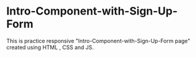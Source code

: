 # Intro-Component-with-Sign-Up-Form
This is practice responsive "Intro-Component-with-Sign-Up-Form page" created using HTML , CSS and JS.
